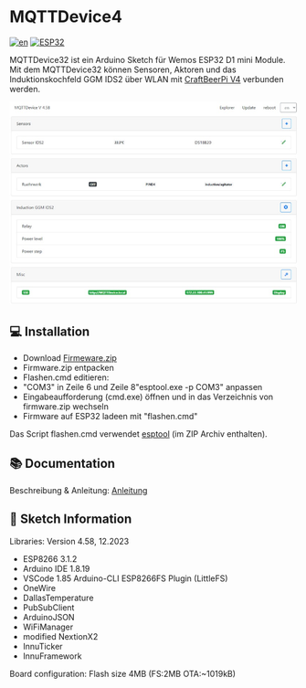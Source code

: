 # MQTTDevice4

[![en](https://img.shields.io/badge/lang-en-yellow.svg)](https://raw.githubusercontent.com/InnuendoPi/MQTTDevice4/blob/main/README.en.md)
[![ESP32](https://img.shields.io/static/v1?label=Arduino&message=ESP32%20&#8594;&logo=arduino&logoColor=white&color=blue)](https://github.com/InnuendoPi/MQTTDevice32)

MQTTDevice32 ist ein Arduino Sketch für Wemos ESP32 D1 mini Module. Mit dem MQTTDevice32 können Sensoren, Aktoren und das Induktionskochfeld GGM IDS2 über WLAN mit [CraftBeerPi V4](https://github.com/avollkopf/craftbeerpi4) verbunden werden.

![Startseite](docs/img/startseite.jpg)

## 💻 Installation

* Download [Firmeware.zip](https://github.com/InnuendoPi/MQTTDevice4/blob/main/tools/Firmware.zip)
* Firmware.zip entpacken
* Flashen.cmd editieren:
* "COM3" in Zeile 6  und Zeile 8"esptool.exe -p COM3" anpassen
* Eingabeaufforderung (cmd.exe) öffnen und in das Verzeichnis von firmware.zip wechseln
* Firmware auf ESP32 ladeen mit "flashen.cmd"

Das Script flashen.cmd verwendet [esptool](https://github.com/espressif/esptool) (im ZIP Archiv enthalten).

## 📚 Documentation

Beschreibung & Anleitung: [Anleitung](https://innuendopi.gitbook.io/mqttdevice32/)

## 📰 Sketch Information

Libraries: Version 4.58, 12.2023

* ESP8266 3.1.2
* Arduino IDE 1.8.19
* VSCode 1.85 Arduino-CLI ESP8266FS Plugin (LittleFS)
* OneWire
* DallasTemperature
* PubSubClient
* ArduinoJSON
* WiFiManager
* modified NextionX2
* InnuTicker
* InnuFramework

Board configuration:
Flash size 4MB (FS:2MB OTA:~1019kB)
